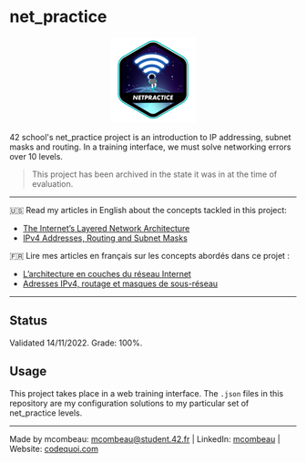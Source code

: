# net_practice

<p align="center">
  <img src="https://github.com/mcombeau/mcombeau/blob/main/42_badges/netpracticee.png" alt="Net_Practice 42 project badge"/>
</p>

42 school's net_practice project is an introduction to IP addressing, subnet masks and routing. In a training interface, we must solve networking errors over 10 levels.

> This project has been archived in the state it was in at the time of evaluation.

---

:us: Read my articles in English about the concepts tackled in this project: 

* [The Internet’s Layered Network Architecture](https://www.codequoi.com/en/internet-layered-network-architecture/)
* [IPv4 Addresses, Routing and Subnet Masks](https://www.codequoi.com/en/ipv4-addresses-routing-and-subnet-masks/)

:fr: Lire mes articles en français sur les concepts abordés dans ce projet :

* [L’architecture en couches du réseau Internet](https://www.codequoi.com/architecture-du-reseau-internet/)
* [Adresses IPv4, routage et masques de sous-réseau](https://www.codequoi.com/adresses-ipv4-routage-et-masques-de-sous-reseau/)

---

## Status

Validated 14/11/2022. Grade: 100%.

## Usage

This project takes place in a web training interface. The `.json` files in this repository are my configuration solutions to my particular set of net_practice levels.

---
Made by mcombeau: mcombeau@student.42.fr | LinkedIn: [mcombeau](https://www.linkedin.com/in/mia-combeau-86653420b/) | Website: [codequoi.com](https://www.codequoi.com)
